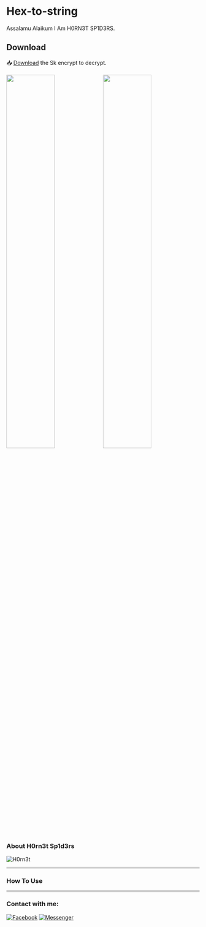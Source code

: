 # Hex-to-string
<p>Assalamu Alaikum
I Am H0RN3T SP1D3RS.

</p>

<h2>Download</h2>

📥 <a href="https://github.com/H0rn3t-Sp1d3rs/sqli-auto-login/blob/main/sqli%20auto%20login.apk?raw=true">Download</a> the Sk encrypt to decrypt.
<br><br>
<img src="https://user-images.githubusercontent.com/97798085/177462720-7203142c-c595-4d90-9b06-14aded426ffd.png" height="50%" width="50%"/><img src="https://user-images.githubusercontent.com/97798085/177462752-a78bf0df-6ec1-4f86-8af5-0a0faa635161.png" height="50%" width="50%"/>





<br>
<h3>About H0rn3t Sp1d3rs</h3>

![H0rn3t](https://user-images.githubusercontent.com/97798085/155151052-39565ba2-aae0-4c75-9c72-2b7643d817f0.png)



<hr>
<h3>How To Use</H3>

<hr>
<h3 align="left">Contact with me:</h3>
<p align="left">
<a href="https://www.facebook.com/H0rn3t.Sp1d3rs"><img title="Facebook" src="https://img.shields.io/badge/Facebook-red?style=for-the-badge&logo=facebook"></a>
<a href="https://www.facebook.com/call.me.H0rn3t.Sp1d3rs"><img title="Messenger" src="https://img.shields.io/badge/Messenger-red?style=for-the-badge&logo=messenger"></a>
